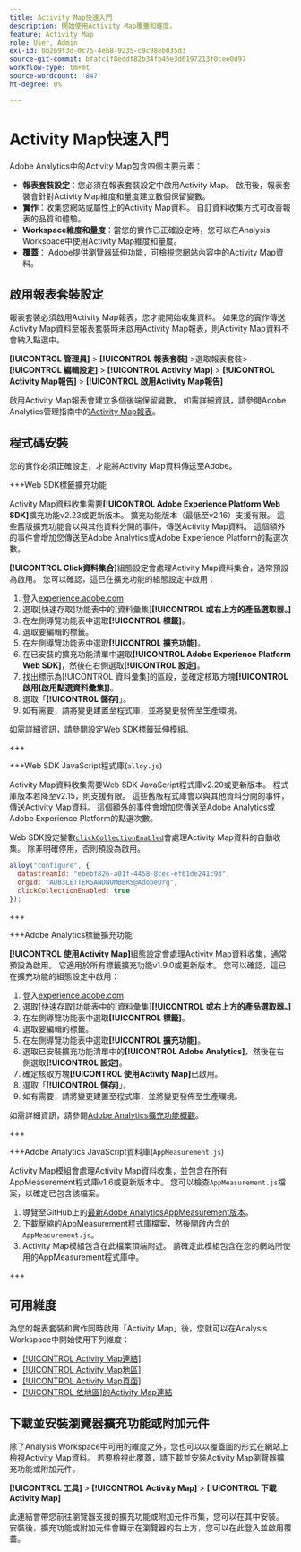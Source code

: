 ```yaml
---
title: Activity Map快速入門
description: 開始使用Activity Map覆蓋和維度。
feature: Activity Map
role: User, Admin
exl-id: 0b2b9f3d-0c75-4eb8-9235-c9c98eb035d3
source-git-commit: bfafc1f8eddf82b34fb45e3d6197213f0cee0d97
workflow-type: tm+mt
source-wordcount: '847'
ht-degree: 0%

---
```


# Activity Map快速入門

Adobe Analytics中的Activity Map包含四個主要元素：

* **報表套裝設定**：您必須在報表套裝設定中啟用Activity Map。 啟用後，報表套裝會針對Activity Map維度和量度建立數個保留變數。
* **實作**：收集您網站或屬性上的Activity Map資料。 自訂資料收集方式可改善報表的品質和體驗。
* **Workspace維度和量度**：當您的實作已正確設定時，您可以在Analysis Workspace中使用Activity Map維度和量度。
* **覆蓋**： Adobe提供瀏覽器延伸功能，可檢視您網站內容中的Activity Map資料。

## 啟用報表套裝設定

報表套裝必須啟用Activity Map報表，您才能開始收集資料。 如果您的實作傳送Activity Map資料至報表套裝時未啟用Activity Map報表，則Activity Map資料不會納入點選中。

**[!UICONTROL 管理員]** > **[!UICONTROL 報表套裝]** >選取報表套裝> **[!UICONTROL 編輯設定]** > **[!UICONTROL Activity Map]** > **[!UICONTROL Activity Map報告]** > **[!UICONTROL 啟用Activity Map報告]**

啟用Activity Map報表會建立多個後端保留變數。 如需詳細資訊，請參閱Adobe Analytics管理指南中的[Activity Map報表](/help/admin/admin/c-manage-report-suites/c-edit-report-suites/activity-map.md)。

## 程式碼安裝

您的實作必須正確設定，才能將Activity Map資料傳送至Adobe。

+++Web SDK標籤擴充功能

Activity Map資料收集需要&#x200B;**[!UICONTROL Adobe Experience Platform Web SDK]**&#x200B;擴充功能v2.23或更新版本。 擴充功能版本（最低至v2.16）支援有限。 這些舊版擴充功能會以與其他資料分開的事件，傳送Activity Map資料。 這個額外的事件會增加您傳送至Adobe Analytics或Adobe Experience Platform的點選次數。

**[!UICONTROL Click資料集合]**&#x200B;組態設定會處理Activity Map資料集合，通常預設為啟用。 您可以確認，這已在擴充功能的組態設定中啟用：

1. 登入[experience.adobe.com](https://experience.adobe.com)
1. 選取[快速存取]功能表中的[資料彙集]&#x200B;**[!UICONTROL 或右上方的產品選取器。]**
1. 在左側導覽功能表中選取&#x200B;**[!UICONTROL 標籤]**。
1. 選取要編輯的標籤。
1. 在左側導覽功能表中選取&#x200B;**[!UICONTROL 擴充功能]**。
1. 在已安裝的擴充功能清單中選取&#x200B;**[!UICONTROL Adobe Experience Platform Web SDK]**，然後在右側選取&#x200B;**[!UICONTROL 設定]**。
1. 找出標示為[!UICONTROL 資料彙集]的區段，並確定核取方塊&#x200B;**[!UICONTROL 啟用[啟用點選資料彙集]]**。
1. 選取「**[!UICONTROL 儲存]**」。
1. 如有需要，請將變更建置至程式庫，並將變更發佈至生產環境。

如需詳細資訊，請參閱[設定Web SDK標籤延伸模組](https://experienceleague.adobe.com/zh-hant/docs/experience-platform/tags/extensions/client/web-sdk/web-sdk-extension-configuration#data-collection)。

+++

+++Web SDK JavaScript程式庫(`alloy.js`)

Activity Map資料收集需要Web SDK JavaScript程式庫v2.20或更新版本。 程式庫版本若降至v2.15，則支援有限。 這些舊版程式庫會以與其他資料分開的事件，傳送Activity Map資料。 這個額外的事件會增加您傳送至Adobe Analytics或Adobe Experience Platform的點選次數。

Web SDK設定變數[`clickCollectionEnabled`](https://experienceleague.adobe.com/zh-hant/docs/experience-platform/web-sdk/commands/configure/clickcollectionenabled)會處理Activity Map資料的自動收集。 除非明確停用，否則預設為啟用。

```js
alloy("configure", {
  datastreamId: "ebebf826-a01f-4458-8cec-ef61de241c93",
  orgId: "ADB3LETTERSANDNUMBERS@AdobeOrg",
  clickCollectionEnabled: true
});
```

+++

+++Adobe Analytics標籤擴充功能

**[!UICONTROL 使用Activity Map]**&#x200B;組態設定會處理Activity Map資料收集，通常預設為啟用。 它適用於所有標籤擴充功能v1.9.0或更新版本。 您可以確認，這已在擴充功能的組態設定中啟用：

1. 登入[experience.adobe.com](https://experience.adobe.com)
1. 選取[快速存取]功能表中的[資料彙集]&#x200B;**[!UICONTROL 或右上方的產品選取器。]**
1. 在左側導覽功能表中選取&#x200B;**[!UICONTROL 標籤]**。
1. 選取要編輯的標籤。
1. 在左側導覽功能表中選取&#x200B;**[!UICONTROL 擴充功能]**。
1. 選取已安裝擴充功能清單中的&#x200B;**[!UICONTROL Adobe Analytics]**，然後在右側選取&#x200B;**[!UICONTROL 設定]**。
1. 確定核取方塊&#x200B;**[!UICONTROL 使用Activity Map]**&#x200B;已啟用。
1. 選取「**[!UICONTROL 儲存]**」。
1. 如有需要，請將變更建置至程式庫，並將變更發佈至生產環境。

如需詳細資訊，請參閱[Adobe Analytics擴充功能概觀](https://experienceleague.adobe.com/zh-hant/docs/experience-platform/tags/extensions/client/analytics/overview)。

+++

+++Adobe Analytics JavaScript資料庫(`AppMeasurement.js`)

Activity Map模組會處理Activity Map資料收集，並包含在所有AppMeasurement程式庫v1.6或更新版本中。 您可以檢查`AppMeasurement.js`檔案，以確定已包含該檔案。

1. 導覽至GitHub上的[最新Adobe AnalyticsAppMeasurement版本](https://github.com/adobe/appmeasurement/releases/latest)。
1. 下載壓縮的AppMeasurement程式庫檔案，然後開啟內含的`AppMeasurement.js`。
1. Activity Map模組包含在此檔案頂端附近。 請確定此模組包含在您的網站所使用的AppMeasurement程式庫中。

+++

## 可用維度

為您的報表套裝和實作同時啟用「Activity Map」後，您就可以在Analysis Workspace中開始使用下列維度：

* [[!UICONTROL Activity Map連結]](/help/components/dimensions/activity-map-link.md)
* [[!UICONTROL Activity Map地區]](/help/components/dimensions/activity-map-region.md)
* [[!UICONTROL Activity Map頁面]](/help/components/dimensions/activity-map-page.md)
* [[!UICONTROL 依地區]的Activity Map連結](/help/components/dimensions/activity-map-link-by-region.md)

## 下載並安裝瀏覽器擴充功能或附加元件

除了Analysis Workspace中可用的維度之外，您也可以以覆蓋圖的形式在網站上檢視Activity Map資料。 若要檢視此覆蓋，請下載並安裝Activity Map瀏覽器擴充功能或附加元件。

**[!UICONTROL 工具]** > **[!UICONTROL Activity Map]** > **[!UICONTROL 下載Activity Map]**

此連結會帶您前往瀏覽器支援的擴充功能或附加元件市集，您可以在其中安裝。 安裝後，擴充功能或附加元件會顯示在瀏覽器的右上方，您可以在此登入並啟用覆蓋。
